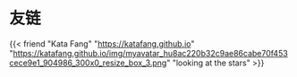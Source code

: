 # 友链








{{< friend "Kata Fang" "https://katafang.github.io" "https://katafang.github.io/img/myavatar_hu8ac220b32c9ae86cabe70f453cece9e1_904986_300x0_resize_box_3.png" "looking at the stars" >}}


